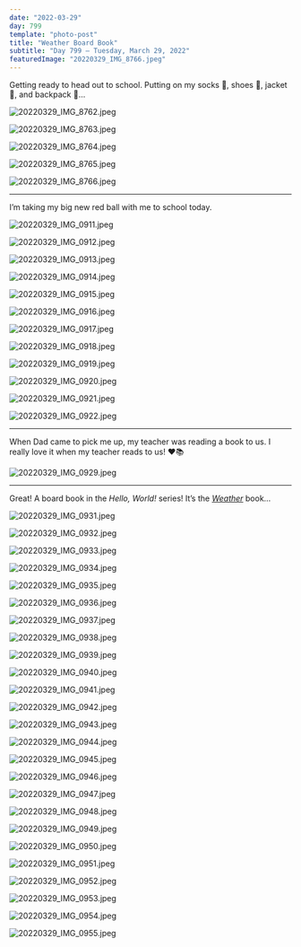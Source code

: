 ```yaml
---
date: "2022-03-29"
day: 799
template: "photo-post"
title: "Weather Board Book"
subtitle: "Day 799 – Tuesday, March 29, 2022"
featuredImage: "20220329_IMG_8766.jpeg"
---
```


Getting ready to head out to school. Putting on my socks 🧦, shoes 👟, jacket 🧥, and backpack 🎒…

![20220329_IMG_8762.jpeg](20220329_IMG_8762.jpeg)

![20220329_IMG_8763.jpeg](20220329_IMG_8763.jpeg)

![20220329_IMG_8764.jpeg](20220329_IMG_8764.jpeg)

![20220329_IMG_8765.jpeg](20220329_IMG_8765.jpeg)

![20220329_IMG_8766.jpeg](20220329_IMG_8766.jpeg)

<hr />

I’m taking my big new red ball with me to school today.

![20220329_IMG_0911.jpeg](20220329_IMG_0911.jpeg)

![20220329_IMG_0912.jpeg](20220329_IMG_0912.jpeg)

![20220329_IMG_0913.jpeg](20220329_IMG_0913.jpeg)

![20220329_IMG_0914.jpeg](20220329_IMG_0914.jpeg)

![20220329_IMG_0915.jpeg](20220329_IMG_0915.jpeg)

![20220329_IMG_0916.jpeg](20220329_IMG_0916.jpeg)

![20220329_IMG_0917.jpeg](20220329_IMG_0917.jpeg)

![20220329_IMG_0918.jpeg](20220329_IMG_0918.jpeg)

![20220329_IMG_0919.jpeg](20220329_IMG_0919.jpeg)

![20220329_IMG_0920.jpeg](20220329_IMG_0920.jpeg)

![20220329_IMG_0921.jpeg](20220329_IMG_0921.jpeg)

![20220329_IMG_0922.jpeg](20220329_IMG_0922.jpeg)

<hr />

When Dad came to pick me up, my teacher was reading a book to us. I really love it when my teacher reads to us! ❤️📚

![20220329_IMG_0929.jpeg](20220329_IMG_0929.jpeg)

<hr />

Great! A board book in the _Hello, World!_ series! It’s the _<a href="https://www.penguinrandomhouse.com/books/248560/hello-world-weather-by-jill-mcdonald/">Weather</a>_ book…

![20220329_IMG_0931.jpeg](20220329_IMG_0931.jpeg)

![20220329_IMG_0932.jpeg](20220329_IMG_0932.jpeg)

![20220329_IMG_0933.jpeg](20220329_IMG_0933.jpeg)

![20220329_IMG_0934.jpeg](20220329_IMG_0934.jpeg)

![20220329_IMG_0935.jpeg](20220329_IMG_0935.jpeg)

![20220329_IMG_0936.jpeg](20220329_IMG_0936.jpeg)

![20220329_IMG_0937.jpeg](20220329_IMG_0937.jpeg)

![20220329_IMG_0938.jpeg](20220329_IMG_0938.jpeg)

![20220329_IMG_0939.jpeg](20220329_IMG_0939.jpeg)

![20220329_IMG_0940.jpeg](20220329_IMG_0940.jpeg)

![20220329_IMG_0941.jpeg](20220329_IMG_0941.jpeg)

![20220329_IMG_0942.jpeg](20220329_IMG_0942.jpeg)

![20220329_IMG_0943.jpeg](20220329_IMG_0943.jpeg)

![20220329_IMG_0944.jpeg](20220329_IMG_0944.jpeg)

![20220329_IMG_0945.jpeg](20220329_IMG_0945.jpeg)

![20220329_IMG_0946.jpeg](20220329_IMG_0946.jpeg)

![20220329_IMG_0947.jpeg](20220329_IMG_0947.jpeg)

![20220329_IMG_0948.jpeg](20220329_IMG_0948.jpeg)

![20220329_IMG_0949.jpeg](20220329_IMG_0949.jpeg)

![20220329_IMG_0950.jpeg](20220329_IMG_0950.jpeg)

![20220329_IMG_0951.jpeg](20220329_IMG_0951.jpeg)

![20220329_IMG_0952.jpeg](20220329_IMG_0952.jpeg)

![20220329_IMG_0953.jpeg](20220329_IMG_0953.jpeg)

![20220329_IMG_0954.jpeg](20220329_IMG_0954.jpeg)

![20220329_IMG_0955.jpeg](20220329_IMG_0955.jpeg)
